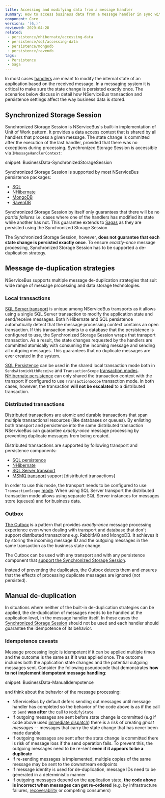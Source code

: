 ```yaml
---
title: Accessing and modifying data from a message handler
summary: How to access business data from a message handler in sync with message consumption and modifications to NServiceBus-controlled data.
component: Core
versions: '[6,)'
reviewed: 2020-04-28
related:
 - persistence/nhibernate/accessing-data
 - persistence/sql/accessing-data
 - persistence/mongodb
 - persistence/ravendb
tags:
 - Persistence
 - Saga
---
```


In most cases [handlers](/nservicebus/handlers/) are meant to modify the internal state of an application based on the received message. In a messaging system it is critical to make sure the state change is persisted exactly once. The scenarios below discuss in detail how NServiceBus transaction and persistence settings affect the way business data is stored.


## Synchronized Storage Session

Synchronized Storage Session is NServiceBus's built-in implementation of Unit of Work pattern. It provides a data access context that is shared by all handlers that process a given message. The state change is committed after the execution of the last handler, provided that there was no exceptions during processing. Synchronized Storage Session is accessible via `IMessageHandlerContext`:

snippet: BusinessData-SynchronizedStorageSession

Synchronized Storage Session is supported by most NServiceBus persistence packages:
 - [SQL](/persistence/sql/accessing-data.md)
 - [NHibernate](/persistence/nhibernate/accessing-data.md)
 - [MongoDB](/persistence/mongodb/#transactions-shared-transactions)
 - [RavenDB](/persistence/ravendb/#shared-session)

Synchronized Storage Session by itself only guarantees that there will be no *partial failures* i.e. cases where one of the handlers has modified its state while another has not. This guarantee extends to [Sagas](/nservicebus/sagas/) as they are persisted using the Synchronized Storage Session.

The Synchronized Storage Session, however, **does not guarantee that each state change is persisted exactly once**. To ensure *exactly-once* message processing, Synchronized Storage Session has to be supported a de-duplication strategy.


## Message de-duplication strategies

NServiceBus supports multiple message de-duplication strategies that suit wide range of message processing and data storage technologies. 


### Local transactions

[SQL Server transport](/transports/sql) is unique among NServiceBus transports as it allows using a single SQL Server transaction to modify the application state and send/receive messages. Both NHibernate and SQL persistence automatically detect that the message processing context contains an open transaction. If this transaction points to a database that the persistence is configured to use, the Synchronized Storage Session wraps that transport transaction. As a result, the state changes requested by the handlers are committed atomically with consuming the incoming message and sending all outgoing messages. This guarantees that no duplicate messages are ever created in the system.

[SQL Persistence](/persistence/sql/accessing-data.md) can be used in the shared local transaction mode both in `SendsAtomicWithReceive` and `TransactionScope` [transaction modes](/transports/transactions.md). [NHibernate persistence](/persistence/nhibernate) can only shared the transaction context with the transport if configured to use `TransactionScope` transaction mode. In both cases, however, the transaction **will not be escalated** to a distributed transaction.


### Distributed transactions

[Distributed transactions](/transports/transactions.md#transactions-transaction-scope-distributed-transaction) are atomic and durable transactions that span multiple transactional resources (like databases or queues). By enlisting both transport and persistence into the same distributed transaction NServiceBus can guarantee *exactly-once* message processing by preventing duplicate messages from being created.

Distributed transactions are supported by following transport and persistence components:
 - [SQL persistence](/persistence/sql)
 - [NHibernate](/persistence/nhibernate)
 - [SQL Server transport](/transports/sql)
 - [MSMQ transport](/transports/msmq/) support [distributed transactions]

In order to use this mode, the transport needs to be configured to use `TransactionScope` [mode](/transports/transactions.md). When using SQL Server transport the distributed transaction mode allows using separate SQL Server instances for messages store (queues) and for business data.


### Outbox

[The Outbox](/nservicebus/outbox) is a pattern that provides *exactly-once* message processing experience even when dealing with transport and database that don't support distributed transactions e.g. RabbitMQ and MongoDB. It achieves it by storing the incoming message ID and the outgoing messages in the same transaction as the business state change.

The Outbox can be used with any transport and with any persistence component that [support the Synchronized Storage Session](#synchronized-storage-session).

Instead of preventing the duplicates, the Outbox detects them and ensures that the effects of processing duplicate messages are ignored (not persisted).


## Manual de-duplication

In situations where neither of the built-in de-duplication strategies can be applied, the de-duplication of messages needs to be handled at the application level, in the message handler itself. In these cases the [Synchronized Storage Session](#synchronized-storage-session) should not be used and each handler should guarantee the idempotence of its behavior.

### Idempotence caveats

Message processing logic is idempotent if it can be applied multiple times and the outcome is the same as if it was applied once. The outcome includes both the application state changes and the potential outgoing messages sent. Consider the following pseudocode that demonstrates **how to not implement idempotent message handling**:

snippet: BusinessData-ManualIdempotence

and think about the behavior of the message processing:

 - NServiceBus by default defers sending out messages until message handler has completed so the behavior of the code above is as if the call to `Send` **was after** the call to `ModifyState`
 - If outgoing messages are sent before state change is committed (e.g if code above used [immediate dispatch](/nservicebus/messaging/send-a-message.md#dispatching-a-message-immediately)) there is a risk of creating *ghost messages* -- messages that carry the state change that has never been made durable
 - If outgoing messages are sent after the state change is committed there is risk of message loss if the send operation fails. To prevent this, the outgoing messages need to be re-sent **even if it appears to be a duplicate**
 - If re-sending messages is implemented, multiple copies of the same message may be sent to the downstream endpoints  
 - If message identity is used for de-duplication, message IDs need to be generated in a deterministic manner
 - If outgoing messages depend on the application state, **the code above is incorrect when messages can get re-ordered** (e.g. by infrastructure failures, [recoverability](/nservicebus/recoverability) or competing consumers)

